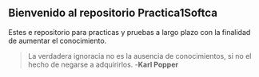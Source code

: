 ## Bienvenido al repositorio Practica1Softca 

Estes e repositorio para practicas y pruebas a largo plazo con la finalidad de aumentar el conocimiento.

> La verdadera ignoracia no es la ausencia de conocimientos, si no el hecho de negarse a adquirirlos.  -**Karl Popper**